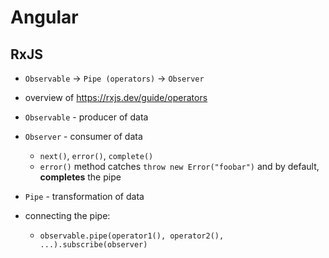 # Angular

## RxJS

- `Observable` -> `Pipe (operators)` -> `Observer`
- overview of https://rxjs.dev/guide/operators


- `Observable` - producer of data
- `Observer` - consumer of data
    - `next()`, `error()`, `complete()`
    - `error()` method catches `throw new Error("foobar")` and by default, **completes** the pipe
- `Pipe` - transformation of data
- connecting the pipe:
    - `observable.pipe(operator1(), operator2(), ...).subscribe(observer)`  
